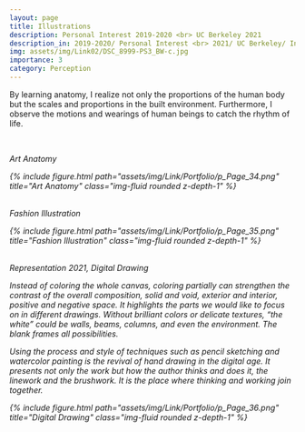 ```yaml
---
layout: page
title: Illustrations
description: Personal Interest 2019-2020 <br> UC Berkeley 2021
description_in: 2019-2020/ Personal Interest <br> 2021/ UC Berkeley/ Instructor&#58; Kyle Steinfeld
img: assets/img/Link02/DSC_8999-PS3_BW-c.jpg
importance: 3
category: Perception
---
```


By learning anatomy, I realize not only
the proportions of the human body
but the scales and proportions in
the built environment. Furthermore,
I observe the motions and wearings
of human beings to catch the rhythm
of life.

<br/>

<i> Art Anatomy

<div class="row">
    <div class="col-sm mt-3 mt-md-0">
        {% include figure.html path="assets/img/Link/Portfolio/p_Page_34.png" title="Art Anatomy" class="img-fluid rounded z-depth-1" %}
    </div>
</div>

<br/>

<i> Fashion Illustration

<div class="row">
    <div class="col-sm mt-3 mt-md-0">
        {% include figure.html path="assets/img/Link/Portfolio/p_Page_35.png" title="Fashion Illustration" class="img-fluid rounded z-depth-1" %}
    </div>
</div>


<br/>

<i> Representation 2021, Digital Drawing

Instead of coloring the whole canvas, coloring partially can strengthen the contrast of the overall
composition, solid and void, exterior and interior, positive and negative space. It highlights the parts we
would like to focus on in different drawings. Without brilliant colors or delicate textures, “the white” could
be walls, beams, columns, and even the environment. The blank frames all possibilities.

Using the process and style of techniques such as pencil sketching and watercolor painting is the revival
of hand drawing in the digital age. It presents not only the work but how the author thinks and does it, the
linework and the brushwork. It is the place where thinking and working join together.

<div class="row">
    <div class="col-sm mt-3 mt-md-0">
        {% include figure.html path="assets/img/Link/Portfolio/p_Page_36.png" title="Digital Drawing" class="img-fluid rounded z-depth-1" %}
    </div>
</div>